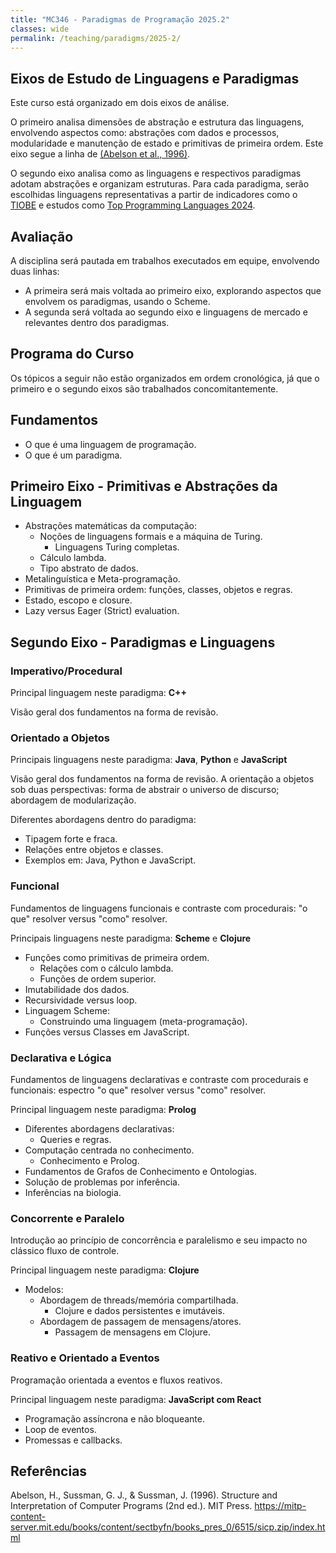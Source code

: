 ```yaml
---
title: "MC346 - Paradigmas de Programação 2025.2"
classes: wide
permalink: /teaching/paradigms/2025-2/
---
```



## Eixos de Estudo de Linguagens e Paradigmas

Este curso está organizado em dois eixos de análise.

O primeiro analisa dimensões de abstração e estrutura das linguagens, envolvendo aspectos como: abstrações com dados e processos, modularidade e manutenção de estado e primitivas de primeira ordem. Este eixo segue a linha de [(Abelson et al., 1996)](https://mitp-content-server.mit.edu/books/content/sectbyfn/books_pres_0/6515/sicp.zip/index.html).

O segundo eixo analisa como as linguagens e respectivos paradigmas adotam abstrações e organizam estruturas. Para cada paradigma, serão escolhidas linguagens representativas a partir de indicadores como o [TIOBE](https://www.tiobe.com/tiobe-index/) e estudos como [Top Programming Languages 2024](https://spectrum.ieee.org/top-programming-languages-2024).

## Avaliação

A disciplina será pautada em trabalhos executados em equipe, envolvendo duas linhas:
* A primeira será mais voltada ao primeiro eixo, explorando aspectos que envolvem os paradigmas, usando o Scheme.
* A segunda será voltada ao segundo eixo e linguagens de mercado e relevantes dentro dos paradigmas.

## Programa do Curso

Os tópicos a seguir não estão organizados em ordem cronológica, já que o primeiro e o segundo eixos são trabalhados concomitantemente.

## Fundamentos

* O que é uma linguagem de programação.
* O que é um paradigma.

## Primeiro Eixo - Primitivas e Abstrações da Linguagem

* Abstrações matemáticas da computação:
  * Noções de linguagens formais e a máquina de Turing.
    * Linguagens Turing completas.
  * Cálculo lambda.
  * Tipo abstrato de dados.
* Metalinguística e Meta-programação.
* Primitivas de primeira ordem: funções, classes, objetos e regras.
* Estado, escopo e closure.
* Lazy versus Eager (Strict) evaluation.

## Segundo Eixo - Paradigmas e Linguagens

### Imperativo/Procedural

Principal linguagem neste paradigma: **C++**

Visão geral dos fundamentos na forma de revisão.

### Orientado a Objetos

Principais linguagens neste paradigma: **Java**, **Python** e **JavaScript**

Visão geral dos fundamentos na forma de revisão. A orientação a objetos sob duas perspectivas: forma de abstrair o universo de discurso; abordagem de modularização.

Diferentes abordagens dentro do paradigma:
* Tipagem forte e fraca.
* Relações entre objetos e classes.
* Exemplos em: Java, Python e JavaScript.

### Funcional

Fundamentos de linguagens funcionais e contraste com procedurais: "o que" resolver versus "como" resolver.

Principais linguagens neste paradigma: **Scheme** e **Clojure**

* Funções como primitivas de primeira ordem.
  * Relações com o cálculo lambda.
  * Funções de ordem superior.
* Imutabilidade dos dados.
* Recursividade versus loop.
* Linguagem Scheme:
  * Construindo uma linguagem (meta-programação).
* Funções versus Classes em JavaScript.

### Declarativa e Lógica

Fundamentos de linguagens declarativas e contraste com procedurais e funcionais: espectro "o que" resolver versus "como" resolver.

Principal linguagem neste paradigma: **Prolog**

* Diferentes abordagens declarativas:
  * Queries e regras.
* Computação centrada no conhecimento.
    * Conhecimento e Prolog.
* Fundamentos de Grafos de Conhecimento e Ontologias.
* Solução de problemas por inferência.
* Inferências na biologia.

### Concorrente e Paralelo

Introdução ao princípio de concorrência e paralelismo e seu impacto no clássico fluxo de controle.

Principal linguagem neste paradigma: **Clojure**

* Modelos:
  * Abordagem de threads/memória compartilhada.
    * Clojure e dados persistentes e imutáveis.
  * Abordagem de passagem de mensagens/atores.
    * Passagem de mensagens em Clojure.

### Reativo e Orientado a Eventos

Programação orientada a eventos e fluxos reativos.

Principal linguagem neste paradigma: **JavaScript com React**

* Programação assíncrona e não bloqueante.
* Loop de eventos.
* Promessas e callbacks.



## Referências

Abelson, H., Sussman, G. J., & Sussman, J. (1996). Structure and Interpretation of Computer Programs (2nd ed.). MIT Press. https://mitp-content-server.mit.edu/books/content/sectbyfn/books_pres_0/6515/sicp.zip/index.html
